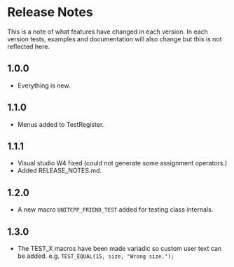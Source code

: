 # Release Notes #

This is a note of what features have changed in each version. In each version tests, examples and documentation will also change but this is not reflected here.

## 1.0.0 ##

- Everything is new.

## 1.1.0 ##

- Menus added to TestRegister.

## 1.1.1 ##

- Visual studio W4 fixed (could not generate some assignment operators.)
- Added RELEASE_NOTES.md.

## 1.2.0 ##

- A new macro `UNITCPP_FRIEND_TEST` added for testing class internals.

## 1.3.0 ##

- The TEST_X macros have been made variadic so custom user text can be added. e.g. `TEST_EQUAL(15, size, "Wrong size.");`
    
